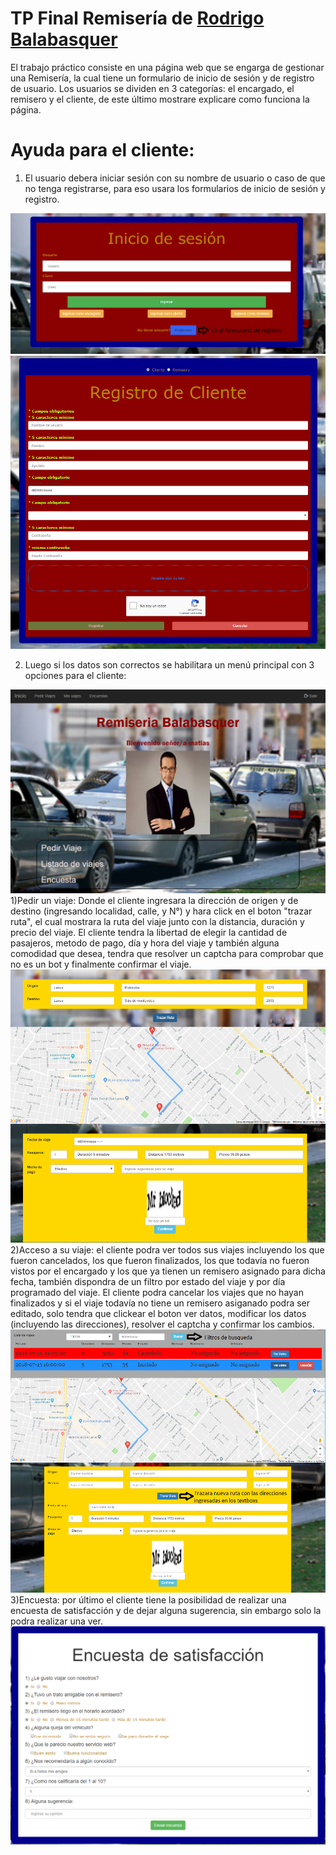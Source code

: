 # TP Final Remisería de [Rodrigo Balabasquer](http://rodrigobalabasquer.esy.es/)

El trabajo práctico consiste en una página web que se engarga de gestionar una Remisería, la cual tiene un formulario de inicio de sesión y de registro de usuario. Los usuarios se dividen en 3 categorías: el encargado, el remisero y el cliente, de este último mostrare explicare como funciona la página.

# Ayuda para el cliente:
1) El usuario debera iniciar sesión con su nombre de usuario o caso de que no tenga registrarse, para eso usara los formularios de inicio de sesión y registro.
<img src="imagenes/imagen1.png">
<img src="imagenes/imagen2.png">

2) Luego si los datos son correctos se habilitara un menú principal con 3 opciones para el cliente: <br>
<img src="imagenes/imagen3.png">
  1)Pedir un viaje: Donde el cliente ingresara la dirección de origen y de destino (ingresando localidad, calle, y N°) y hara click en el boton "trazar ruta", el cual mostrara la ruta del viaje junto con la distancia, duración y precio del viaje. El cliente tendra la libertad de elegir la cantidad de pasajeros, metodo de pago, día y hora del viaje y también alguna comodidad que desea, tendra que resolver un captcha para comprobar que no es un bot y finalmente confirmar el viaje.
 <img src="imagenes/imagen4.png">
  2)Acceso a su viaje: el cliente podra ver todos sus viajes incluyendo los que fueron cancelados, los que fueron finalizados, los que todavía no fueron vistos por el encargado y los que ya tienen un remisero asignado para dicha fecha, también dispondra de un filtro por estado del viaje y por día programado del viaje. El cliente podra cancelar los viajes que no hayan finalizados y si el viaje todavía no tiene un remisero asiganado podra ser editado, solo tendra que clickear el boton ver datos, modificar los datos (incluyendo las direcciones), resolver el captcha y confirmar los cambios.
   <img src="imagenes/imagen5.png">
  3)Encuesta: por último el cliente tiene la posibilidad de realizar una encuesta de satisfacción y de dejar alguna sugerencia, sin embargo solo la podra realizar una ver.
  <img src="imagenes/imagen6.png">
